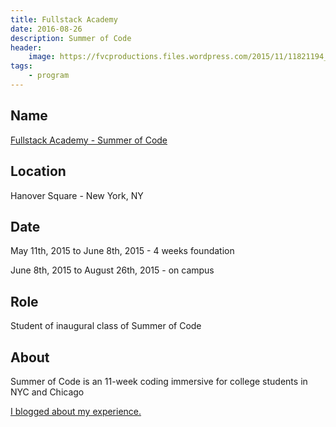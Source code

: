 ```yaml
---
title: Fullstack Academy
date: 2016-08-26
description: Summer of Code
header:
    image: https://fvcproductions.files.wordpress.com/2015/11/11821194_439697182900579_299304949_n-1-e1457320708289.jpg
tags:
    - program
---
```


## Name

<a title="Fullstack Academy" href="https://www.fullstackacademy.com/summer-of-code" target="_blank" rel="noopener">Fullstack Academy - Summer of Code</a>

## Location

Hanover Square - New York, NY

## Date

May 11th, 2015 to June 8th, 2015 - 4 weeks foundation

June 8th, 2015 to August 26th, 2015 - on campus

## Role

Student of inaugural class of Summer of Code

## About

Summer of Code is an 11-week coding immersive for college students in NYC and Chicago

[I blogged about my experience.](https://fvcproductions.com/blog/2015/08/30/fullstack-academy-reflections/)
